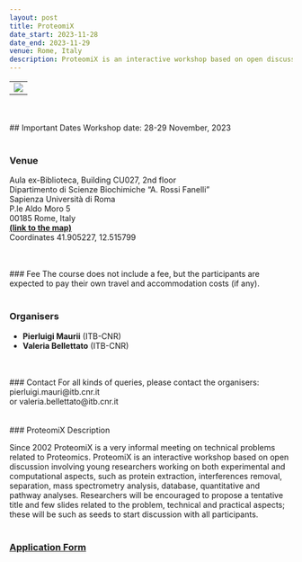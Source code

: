```yaml
---
layout: post
title: ProteomiX
date_start: 2023-11-28
date_end: 2023-11-29
venue: Rome, Italy
description: ProteomiX is an interactive workshop based on open discussion involving young researchers working on both experimental and computational aspects, such as protein extraction, interferences removal, separation, mass spectrometry analysis, database, quantitative and pathway analyses.
---
```



<table border="0">
  <tr>
 <td><a href="http://elixir-italy.org"><img src="../../../img/proteomix_2023.jpg"></a></td>
  </tr>
</table>
<br>
<br>
## Important Dates
Workshop date: 28-29 November, 2023
<br>
<br>


### Venue
Aula ex-Biblioteca, Building CU027, 2nd floor  <br>
Dipartimento di Scienze Biochimiche “A. Rossi Fanelli”  <br>
Sapienza Università di Roma  <br>
P.le Aldo Moro 5  <br>
00185 Rome, Italy  <br>
[**(link to the map)**](https://maps.app.goo.gl/BFAa9FBqUQF5k4Tw9)   <br>
Coordinates 41.905227, 12.515799



<br>
<br>
### Fee 
The course does not include a fee, but the participants are expected to pay their own travel 
and accommodation costs (if any).
<br>
<br>





### Organisers

- **Pierluigi Maurii** (ITB-CNR) <br>
- **Valeria Bellettato** (ITB-CNR) 


<br>
<br>
### Contact
For all kinds of queries, please contact the organisers: pierluigi.mauri@itb.cnr.it <br>
or valeria.bellettato@itb.cnr.it <br>
<br>
<br>
### ProteomiX Description 

Since 2002 ProteomiX is a very informal meeting on technical problems related to Proteomics.
ProteomiX is an interactive workshop based on open discussion involving young researchers working on both experimental and computational aspects, such as protein extraction, interferences removal, separation, mass spectrometry analysis, database, quantitative and pathway analyses.
Researchers will be encouraged to propose a tentative title and few slides related to the problem, technical and practical aspects; these will be such as seeds to start discussion with all participants.
<br>
<br>


### [Application Form](https://forms.gle/V6YmVVvAv3JveRD59)
<br>
<br>

